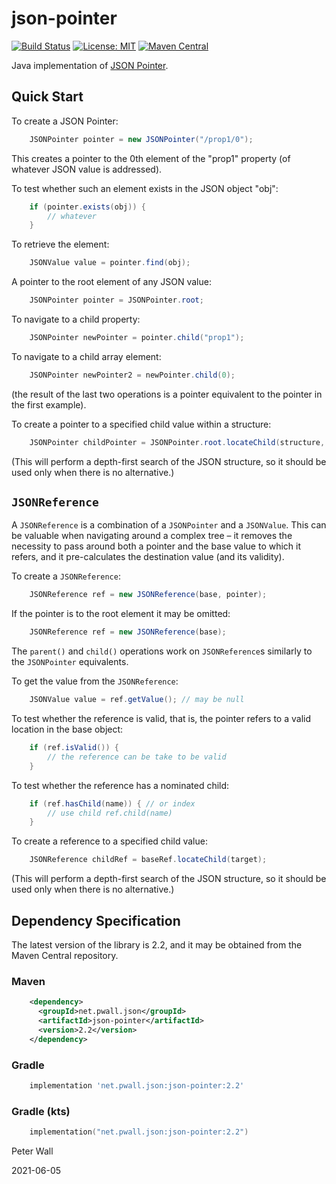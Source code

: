 # json-pointer

[![Build Status](https://travis-ci.org/pwall567/json-pointer.svg?branch=main)](https://travis-ci.org/pwall567/json-pointer)
[![License: MIT](https://img.shields.io/badge/License-MIT-yellow.svg)](https://opensource.org/licenses/MIT)
[![Maven Central](https://img.shields.io/maven-central/v/net.pwall.json/json-pointer?label=Maven%20Central)](https://search.maven.org/search?q=g:%22net.pwall.json%22%20AND%20a:%22json-pointer%22)

Java implementation of [JSON Pointer](https://tools.ietf.org/html/rfc6901).

## Quick Start

To create a JSON Pointer:
```java
    JSONPointer pointer = new JSONPointer("/prop1/0");
```
This creates a pointer to the 0th element of the "prop1" property (of whatever JSON value is addressed).

To test whether such an element exists in the JSON object "obj":
```java
    if (pointer.exists(obj)) {
        // whatever
    }
```

To retrieve the element:
```java
    JSONValue value = pointer.find(obj);
```

A pointer to the root element of any JSON value:
```java
    JSONPointer pointer = JSONPointer.root;
```

To navigate to a child property:
```java
    JSONPointer newPointer = pointer.child("prop1");
```

To navigate to a child array element:
```java
    JSONPointer newPointer2 = newPointer.child(0);
```
(the result of the last two operations is a pointer equivalent to the pointer in the first example).

To create a pointer to a specified child value within a structure:
```java
    JSONPointer childPointer = JSONPointer.root.locateChild(structure, target);
```
(This will perform a depth-first search of the JSON structure, so it should be used only when there is no alternative.)

## `JSONReference`

A `JSONReference` is a combination of a `JSONPointer` and a `JSONValue`.
This can be valuable when navigating around a complex tree &ndash; it removes the necessity to pass around both a
pointer and the base value to which it refers, and it pre-calculates the destination value (and its validity).

To create a `JSONReference`:
```java
    JSONReference ref = new JSONReference(base, pointer);
```

If the pointer is to the root element it may be omitted:
```java
    JSONReference ref = new JSONReference(base);
```

The `parent()` and `child()` operations work on `JSONReference`s similarly to the `JSONPointer` equivalents.

To get the value from the `JSONReference`:
```java
    JSONValue value = ref.getValue(); // may be null
```

To test whether the reference is valid, that is, the pointer refers to a valid location in the base object:
```java
    if (ref.isValid()) {
        // the reference can be take to be valid
    }
```

To test whether the reference has a nominated child:
```java
    if (ref.hasChild(name)) { // or index
        // use child ref.child(name)
    }
```

To create a reference to a specified child value:
```java
    JSONReference childRef = baseRef.locateChild(target);
```
(This will perform a depth-first search of the JSON structure, so it should be used only when there is no alternative.)

## Dependency Specification

The latest version of the library is 2.2, and it may be obtained from the Maven Central repository.

### Maven
```xml
    <dependency>
      <groupId>net.pwall.json</groupId>
      <artifactId>json-pointer</artifactId>
      <version>2.2</version>
    </dependency>
```
### Gradle
```groovy
    implementation 'net.pwall.json:json-pointer:2.2'
```
### Gradle (kts)
```kotlin
    implementation("net.pwall.json:json-pointer:2.2")
```

Peter Wall

2021-06-05
